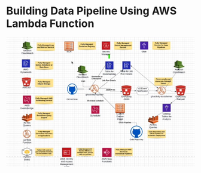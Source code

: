 # Building Data Pipeline Using AWS Lambda Function
![Data Pipeline Components](/images/lambda-project.jpg)
